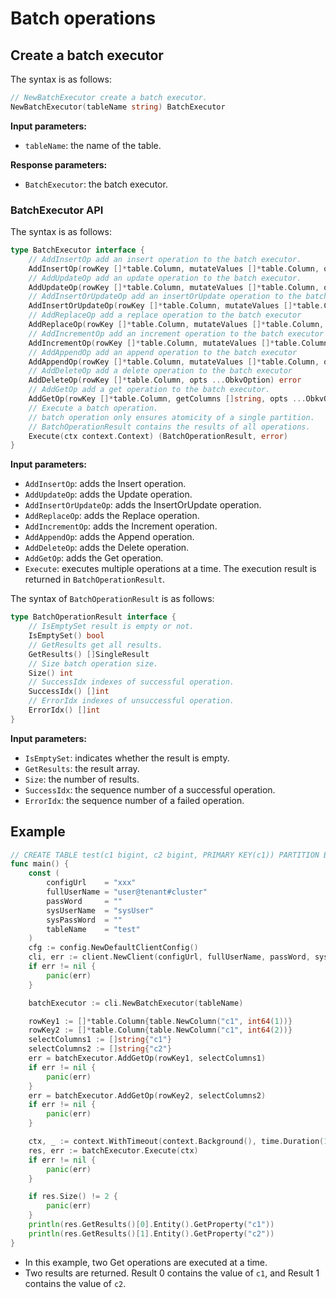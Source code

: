 # Batch operations

## Create a batch executor

The syntax is as follows:

```go
// NewBatchExecutor create a batch executor.
NewBatchExecutor(tableName string) BatchExecutor
```

**Input parameters:**

* `tableName`: the name of the table. 

**Response parameters:**

* `BatchExecutor`: the batch executor. 

### BatchExecutor API

The syntax is as follows:

```go
type BatchExecutor interface {
    // AddInsertOp add an insert operation to the batch executor.
    AddInsertOp(rowKey []*table.Column, mutateValues []*table.Column, opts ...ObkvOption) error
    // AddUpdateOp add an update operation to the batch executor.
    AddUpdateOp(rowKey []*table.Column, mutateValues []*table.Column, opts ...ObkvOption) error
    // AddInsertOrUpdateOp add an insertOrUpdate operation to the batch executor
    AddInsertOrUpdateOp(rowKey []*table.Column, mutateValues []*table.Column, opts ...ObkvOption) error
    // AddReplaceOp add a replace operation to the batch executor
    AddReplaceOp(rowKey []*table.Column, mutateValues []*table.Column, opts ...ObkvOption) error
    // AddIncrementOp add an increment operation to the batch executor
    AddIncrementOp(rowKey []*table.Column, mutateValues []*table.Column, opts ...ObkvOption) error
    // AddAppendOp add an append operation to the batch executor
    AddAppendOp(rowKey []*table.Column, mutateValues []*table.Column, opts ...ObkvOption) error
    // AddDeleteOp add a delete operation to the batch executor
    AddDeleteOp(rowKey []*table.Column, opts ...ObkvOption) error
    // AddGetOp add a get operation to the batch executor.
    AddGetOp(rowKey []*table.Column, getColumns []string, opts ...ObkvOption) error
    // Execute a batch operation.
    // batch operation only ensures atomicity of a single partition.
    // BatchOperationResult contains the results of all operations.
    Execute(ctx context.Context) (BatchOperationResult, error)
}
```

**Input parameters:**

* `AddInsertOp`: adds the Insert operation. 
* `AddUpdateOp`: adds the Update operation. 
* `AddInsertOrUpdateOp`: adds the InsertOrUpdate operation. 
* `AddReplaceOp`: adds the Replace operation. 
* `AddIncrementOp`: adds the Increment operation. 
* `AddAppendOp`: adds the Append operation. 
* `AddDeleteOp`: adds the Delete operation. 
* `AddGetOp`: adds the Get operation. 
* `Execute`: executes multiple operations at a time. The execution result is returned in `BatchOperationResult`. 

The syntax of `BatchOperationResult` is as follows:

```go
type BatchOperationResult interface {
    // IsEmptySet result is empty or not.
    IsEmptySet() bool
    // GetResults get all results.
    GetResults() []SingleResult
    // Size batch operation size.
    Size() int
    // SuccessIdx indexes of successful operation.
    SuccessIdx() []int
    // ErrorIdx indexes of unsuccessful operation.
    ErrorIdx() []int
}
```

**Input parameters:**

* `IsEmptySet`: indicates whether the result is empty. 
* `GetResults`: the result array. 
* `Size`: the number of results. 
* `SuccessIdx`: the sequence number of a successful operation. 
* `ErrorIdx`: the sequence number of a failed operation. 

## Example

```go
// CREATE TABLE test(c1 bigint, c2 bigint, PRIMARY KEY(c1)) PARTITION BY hash(c1) partitions 2;
func main() {
    const (
        configUrl    = "xxx"
        fullUserName = "user@tenant#cluster"
        passWord     = ""
        sysUserName  = "sysUser"
        sysPassWord  = ""
        tableName    = "test"
    )
    cfg := config.NewDefaultClientConfig()
    cli, err := client.NewClient(configUrl, fullUserName, passWord, sysUserName, sysPassWord, cfg)
    if err != nil {
        panic(err)
    }

    batchExecutor := cli.NewBatchExecutor(tableName)

    rowKey1 := []*table.Column{table.NewColumn("c1", int64(1))}
    rowKey2 := []*table.Column{table.NewColumn("c1", int64(2))}
    selectColumns1 := []string{"c1"}
    selectColumns2 := []string{"c2"}
    err = batchExecutor.AddGetOp(rowKey1, selectColumns1)
    if err != nil {
        panic(err)
    }
    err = batchExecutor.AddGetOp(rowKey2, selectColumns2)
    if err != nil {
        panic(err)
    }

    ctx, _ := context.WithTimeout(context.Background(), time.Duration(1000)*time.Millisecond) // 1000ms
    res, err := batchExecutor.Execute(ctx)
    if err != nil {
        panic(err)
    }

    if res.Size() != 2 {
        panic(err)
    }
    println(res.GetResults()[0].Entity().GetProperty("c1"))
    println(res.GetResults()[1].Entity().GetProperty("c2"))
}
```

* In this example, two Get operations are executed at a time. 
* Two results are returned. Result 0 contains the value of `c1`, and Result 1 contains the value of `c2`. 
